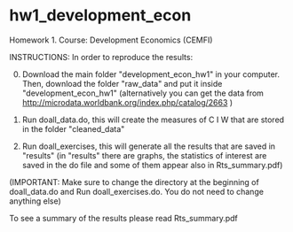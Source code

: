 # hw1_development_econ
Homework 1. Course: Development Economics (CEMFI)

INSTRUCTIONS: In order to reproduce the results: 

  0. Download the main folder "development_econ_hw1" in your computer. Then, download the folder "raw_data" and put it inside "development_econ_hw1" (alternatively you can get the data from http://microdata.worldbank.org/index.php/catalog/2663 )
  
  1. Run doall_data.do, this will create the measures of C I W that are stored in the folder "cleaned_data"
  
  2. Run doall_exercises, this will generate all the results that are saved in "results" (in "results" there are graphs, the statistics of   interest are saved in the do file and some of them appear also in Rts_summary.pdf)
  
  (IMPORTANT: Make sure to change the directory at the beginning of doall_data.do and Run doall_exercises.do. You do not need to change anything else)
    
    
To see a summary of the results please read Rts_summary.pdf

